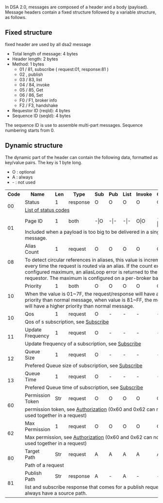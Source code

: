 In DSA 2.0, messages are composed of a header and a body (payload). Message headers contain a fixed structure followed by a variable structure, as follows.

## Fixed structure
fixed header are used by all dsa2 message
* Total length of message: 4 bytes
* Header length: 2 bytes
* Method: 1 bytes
  * 01 / 81, subscribe ( request:01, response:81 )
  * 02 , publish
  * 03 / 83, list
  * 04 / 84, invoke
  * 05 / 85, Get
  * 06 / 86, Set
  * F0 / F1, broker info
  * F2 / F3, handshake
* Requestor ID (reqId): 4 bytes
* Sequence ID (seqId): 4 bytes

The sequence ID is use to assemble multi-part messages. Sequence numbering starts from 0.

## Dynamic structure

The dynamic part of the header can contain the following data, formatted as key/value pairs. The key is 1 byte long.

* O : optional
* A : always
* \- : not used

<table>
<tr><th>Code</th>
    <th>Name</th>
    <th>Len</th>
    <th>Type</th>
    <th>Sub</th>
    <th>Pub</th>
    <th>List</th>
    <th>Invoke</th>
    <th>Get</th>
    <th>Set</th></tr>
<tr><td rowspan="2">00</td>
    <td>Status</td>
    <td>1</td>
    <td>response</td>
    <td>O</td>
    <td>O</td>
    <td>O</td>
    <td>O</td>
    <td>O</td>
    <td>O</td></tr>
    <tr><td colspan="9">
      <a href="https://github.com/dsa-2/docs/wiki/Status-Table">List of status codes</a>
    </td></tr>
<tr><td rowspan="2">01</td>
    <td>Page ID</td>
    <td>1</td>
    <td>both</td>
    <td>-|O</td>
    <td>-|-</td>
    <td>-|-</td>
    <td>O|O</td>
    <td>-|O</td>
    <td>O|-</td></tr>
    <tr><td colspan="9">
      Included when a payload is too big to be delivered in a single message.
    </td></tr>
<tr><td rowspan="2">08</td>
    <td>Alias Count</td>
    <td>1</td>
    <td>request</td>
    <td>O</td>
    <td>O</td>
    <td>O</td>
    <td>O</td>
    <td>O</td>
    <td>O</td></tr>
    <tr><td colspan="9">
      To detect circular references in aliases, this value is incremented every time the request is routed via an alias. If the count exceeds a configured maximum, an aliasLoop error is returned to the requestor. The maximum is configured on a per-broker basis.
    </td></tr>
<tr><td rowspan="2">10</td>
    <td>Priority</td>
    <td>1</td>
    <td>both</td>
    <td>O</td>
    <td>O</td>
    <td>O</td>
    <td>O</td>
    <td>O</td>
    <td>O</td></tr>
    <tr><td colspan="9">
      When the value is 01~7F, the request/response will have a lower priority than normal message, when value is 81~FF, the message will have a higher priority than normal message.
    </td></tr>
<tr><td rowspan="2">10</td>
    <td>Qos</td>
    <td>1</td>
    <td>request</td>
    <td>O</td>
    <td>-</td>
    <td>-</td>
    <td>-</td>
    <td>-</td>
    <td>-</td></tr>
    <tr><td colspan="9">
      Qos of s subscription, see <a href="https://github.com/dsa-2/docs/wiki/Subscribe">Subscribe</a>
    </td></tr>
<tr><td rowspan="2">11</td>
    <td>Update Frequency</td>
    <td>1</td>
    <td>request</td>
    <td>O</td>
    <td>-</td>
    <td>-</td>
    <td>-</td>
    <td>-</td>
    <td>-</td></tr>
    <tr><td colspan="9">
      Update frequency of a subscription, see <a href="https://github.com/dsa-2/docs/wiki/Subscribe">Subscribe</a>
    </td></tr>
<tr><td rowspan="2">12</td>
    <td>Queue Size</td>
    <td>1</td>
    <td>request</td>
    <td>O</td>
    <td>-</td>
    <td>-</td>
    <td>-</td>
    <td>-</td>
    <td>-</td></tr>
    <tr><td colspan="9">
      Prefered Queue size of subscription, see <a href="https://github.com/dsa-2/docs/wiki/Subscribe">Subscribe</a>
    </td></tr>
<tr><td rowspan="2">13</td>
    <td>Queue Time</td>
    <td>1</td>
    <td>request</td>
    <td>O</td>
    <td>-</td>
    <td>-</td>
    <td>-</td>
    <td>-</td>
    <td>-</td></tr>
    <tr><td colspan="9">
      Prefered Queue time of subscription, see <a href="https://github.com/dsa-2/docs/wiki/Subscribe">Subscribe</a>
    </td></tr>
<tr><td rowspan="2">60</td>
    <td>Permission Token</td>
    <td>Str</td>
    <td>request</td>
    <td>O</td>
    <td>O</td>
    <td>O</td>
    <td>O</td>
    <td>O</td>
    <td>O</td></tr>
    <tr><td colspan="9">
      permission token, see <a href="https://github.com/dsa-2/docs/wiki/Authorization">Authorization</a> (0x60 and 0x62 can not be used together in a request)
    </td></tr>
<tr><td rowspan="2">62</td>
    <td>Max Permission</td>
    <td>1</td>
    <td>request</td>
    <td>O</td>
    <td>O</td>
    <td>O</td>
    <td>O</td>
    <td>O</td>
    <td>O</td></tr>
    <tr><td colspan="9">
      Max permission, see <a href="https://github.com/dsa-2/docs/wiki/Authorization">Authorization</a> (0x60 and 0x62 can not be used together in a request)
    </td></tr>
<tr><td rowspan="2">80</td>
    <td>Target Path</td>
    <td>Str</td>
    <td>request</td>
    <td>A</td>
    <td>A</td>
    <td>A</td>
    <td>A</td>
    <td>A</td>
    <td>A</td></tr>
    <tr><td colspan="9">
      Path of a request
    </td></tr>
<tr><td rowspan="2">81</td>
    <td>Publish Path</td>
    <td>Str</td>
    <td>response</td>
    <td>A</td>
    <td>-</td>
    <td>A</td>
    <td>-</td>
    <td>-</td>
    <td>-</td></tr>
    <tr><td colspan="9">
      list and subscribe response that comes for a publish request will always have a source path.
    </td></tr>
</table>